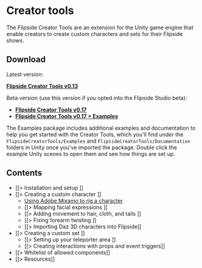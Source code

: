 # Creator tools

The Flipside Creator Tools are an extension for the Unity game engine that enable creators to create custom characters and sets for their Flipside shows.

## Download

Latest version:

**[Flipside Creator Tools v0.13](/files/downloads/FlipsideCreatorTools-v0.13.unitypackage)**

Beta version (use this version if you opted into the Flipside Studio beta):

* **[Flipside Creator Tools v0.17](/files/downloads/FlipsideCreatorTools-v0.17.unitypackage)**
* **[Flipside Creator Tools v0.17 + Examples](/files/downloads/FlipsideCreatorTools+Examples-v0.17.unitypackage)**

The Examples package includes additional examples and documentation to help you get started with the Creator Tools, which you'll find under the `FlipsideCreatorTools/Examples` and `FlipsideCreatorTools/Documentation` folders in Unity once you've imported the package. Double click the example Unity scenes to open them and see how things are set up.

## Contents

* [[> Installation and setup ]]
* [[> Creating a custom character ]]
  * [Using Adobe Mixamo to rig a character](/blog/post/30/using-adobe-mixamo-rig-custom-character-flipside)
  * [[> Mapping facial expressions ]]
  * [[> Adding movement to hair, cloth, and tails ]]
  * [[> Fixing forearm twisting ]]
  * [[> Importing Daz 3D characters into Flipside]]
* [[> Creating a custom set ]]
  * [[> Setting up your teleporter area ]]
  * [[> Creating interactions with props and event triggers]]
* [[> Whitelist of allowed components]]
* [[> Resources]]

